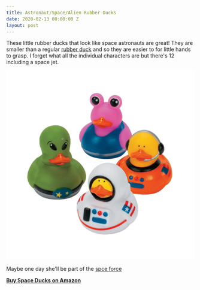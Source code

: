 ```yaml
---
title: Astronaut/Space/Alien Rubber Ducks
date: 2020-02-13 00:00:00 Z
layout: post
---
```


These little rubber ducks that look like space astronauts are great! They are smaller than a regular [rubber duck](https://jim.am/rubber-duck/)
and so they are easier to for little hands to grasp. I forget what all the individual characters are but there's 12 including a space jet. 

![space ducks](/images/bathducks.jpg)

Maybe one day she'll be part of the [spce force](https://www.military.com/space-force)

[**Buy Space Ducks on Amazon**](https://amzn.to/2SFT1Oa)

